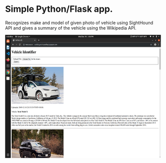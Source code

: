 # Simple Python/Flask app.
Recognizes make and model of given photo of vehicle using SightHound API and gives a summary of the vehicle using the Wikipedia API.

<img src="screenshot/Screenshot from 2019-12-18 15-06-19.png" width=600 height=400>
